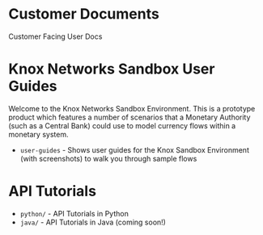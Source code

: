 # Customer Documents
Customer Facing User Docs

# Knox Networks Sandbox User Guides
Welcome to the Knox Networks Sandbox Environment. This is a prototype product which features a number of scenarios that a Monetary Authority (such as a Central Bank) could use to model currency flows within a monetary system.

- `user-guides` - Shows user guides for the Knox Sandbox Environment (with screenshots) to walk you through sample flows

# API Tutorials
- `python/` - API Tutorials in Python
- `java/` - API Tutorials in Java (coming soon!)
